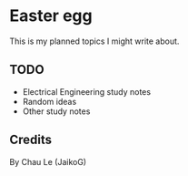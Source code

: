 # Easter egg

This is my planned topics I might write about.


## TODO

- Electrical Engineering study notes
- Random ideas
- Other study notes

## Credits

By Chau Le (JaikoG)
